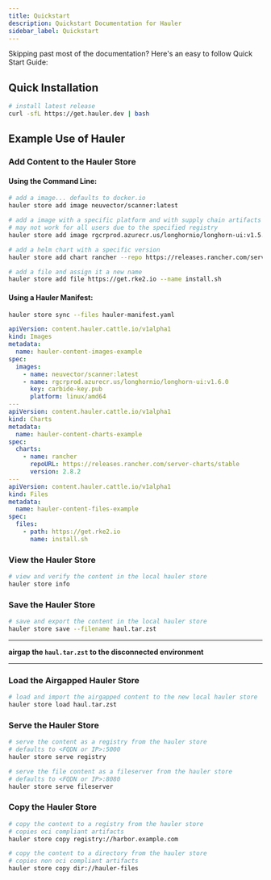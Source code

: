 ```yaml
---
title: Quickstart
description: Quickstart Documentation for Hauler
sidebar_label: Quickstart
---
```


Skipping past most of the documentation? Here's an easy to follow Quick Start Guide:

## Quick Installation

```bash
# install latest release
curl -sfL https://get.hauler.dev | bash
```

## Example Use of Hauler

### Add Content to the Hauler Store

#### Using the Command Line:

```bash
# add a image... defaults to docker.io
hauler store add image neuvector/scanner:latest

# add a image with a specific platform and with supply chain artifacts
# may not work for all users due to the specified registry
hauler store add image rgcrprod.azurecr.us/longhornio/longhorn-ui:v1.5.2 --platform linux/amd64 --key carbide-key.pub

# add a helm chart with a specific version
hauler store add chart rancher --repo https://releases.rancher.com/server-charts/stable --version 2.8.2

# add a file and assign it a new name
hauler store add file https://get.rke2.io --name install.sh
```

#### Using a Hauler Manifest:

```bash
hauler store sync --files hauler-manifest.yaml
```

```yaml title="hauler-manifest.yaml"
apiVersion: content.hauler.cattle.io/v1alpha1
kind: Images
metadata:
  name: hauler-content-images-example
spec:
  images:
    - name: neuvector/scanner:latest
    - name: rgcrprod.azurecr.us/longhornio/longhorn-ui:v1.6.0
      key: carbide-key.pub
      platform: linux/amd64
---
apiVersion: content.hauler.cattle.io/v1alpha1
kind: Charts
metadata:
  name: hauler-content-charts-example
spec:
  charts:
    - name: rancher
      repoURL: https://releases.rancher.com/server-charts/stable
      version: 2.8.2
---
apiVersion: content.hauler.cattle.io/v1alpha1
kind: Files
metadata:
  name: hauler-content-files-example
spec:
  files:
    - path: https://get.rke2.io
      name: install.sh
```

### View the Hauler Store

```bash
# view and verify the content in the local hauler store
hauler store info
```

### Save the Hauler Store

```bash
# save and export the content in the local hauler store
hauler store save --filename haul.tar.zst
```

---

**airgap the `haul.tar.zst` to the disconnected environment**

---

### Load the Airgapped Hauler Store

```bash
# load and import the airgapped content to the new local hauler store
hauler store load haul.tar.zst
```

### Serve the Hauler Store

```bash
# serve the content as a registry from the hauler store
# defaults to <FQDN or IP>:5000
hauler store serve registry

# serve the file content as a fileserver from the hauler store
# defaults to <FQDN or IP>:8080
hauler store serve fileserver
```

### Copy the Hauler Store

```bash
# copy the content to a registry from the hauler store
# copies oci compliant artifacts
hauler store copy registry://harbor.example.com

# copy the content to a directory from the hauler store
# copies non oci compliant artifacts
hauler store copy dir://hauler-files
```
